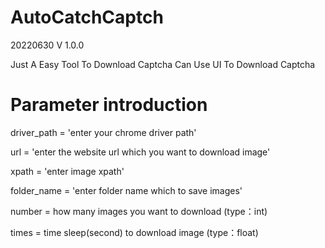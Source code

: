# AutoCatchCaptch
20220630 V 1.0.0

Just A Easy Tool To Download Captcha
Can Use UI To Download Captcha

# Parameter introduction
driver_path = 'enter your chrome driver path'

url = 'enter the website url which you want to download image'

xpath = 'enter image xpath'

folder_name = 'enter folder name which to save images'

number = how many images you want to download (type：int)

times = time sleep(second) to download image (type：float)
